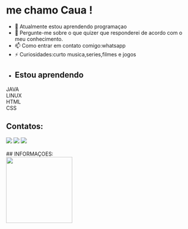 
# me chamo Caua !
- 🌱 Atualmente estou aprendendo programaçao
- 💬 Pergunte-me sobre o que quizer que responderei de acordo com o meu conhecimento.
- 📫 Como entrar em contato comigo:whatsapp
- ⚡ Curiosidades:curto musica,series,filmes e jogos
- ## Estou aprendendo

<div>
JAVA <br>
LINUX <br>
HTML <br>
CSS <br>
</div>

## Contatos:
<div>
<a href="https://instagram.com/caua_vms" target="_blank"><img loading="lazy" src="https://img.shields.io/badge/-Instagram-%23E4405F?style=for-the-badge&logo=instagram&logoColor=white" target="_blank"></a>
<a href = "mailto:carloseduardocaduq12@gmail.com"><img loading="lazy" src="https://img.shields.io/badge/Gmail-D14836?style=for-the-badge&logo=gmail&logoColor=white" target="_blank"></a>
  <a href="https://www.youtube.com/@cristiano" target="_blank"><img loading="lazy" src="https://img.shields.io/badge/YouTube-FF0000?style=for-the-badge&logo=youtube&logoColor=white" target="_blank"></a>
</div>
<br>## INFORMAÇOES: <br/>
<div>
<a href="https://github.com/seu-usuário-aqui">
<img loading="lazy" height="180em" src="https://github-readme-stats.vercel.app/api?username=cauavms&show_icons=true&theme=dracula&include_all_commits=true&count_private=true"/>
</div>
